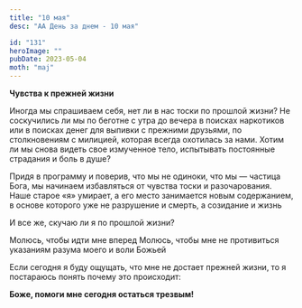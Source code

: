 ```yaml
---
title: "10 мая"
desc: "АА День за днем - 10 мая"

id: "131"
heroImage: ""
pubDate: 2023-05-04
moth: "maj"
---
```


**Чувства к прежней жизни**

Иногда мы спрашиваем себя, нет ли в нас тоски по прошлой жизни? Не соскучились
ли мы по беготне с утра до вечера в поисках наркотиков или в поисках денег для
выпивки с прежними друзьями, по столкновениям с милицией, которая всегда
охотилась за нами. Хотим ли мы снова видеть свое измученное тело, испытывать
постоянные страдания и боль в душе?

Придя в программу и поверив, что мы не одиноки, что мы — частица Бога, мы
начинаем избавляться от чувства тоски и разочарования. Наше старое «я»
умирает, а его место занимается новым содержанием, в основе которого уже не
разрушение и смерть, а созидание и жизнь

И все же, скучаю ли я по прошлой жизни?

Молюсь, чтобы идти мне вперед Молюсь, чтобы мне не противиться указаниям
разума моего и воли Божьей

Если сегодня я буду ощущать, что мне не достает прежней жизни, то я постараюсь
понять почему это происходит:

**Боже, помоги мне сегодня остаться трезвым!**
